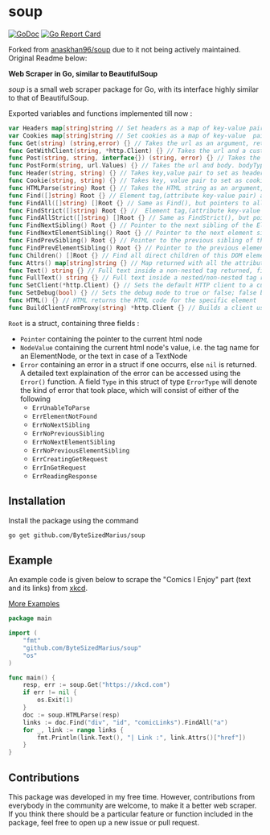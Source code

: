 # soup
[![GoDoc](https://godoc.org/github.com/ByteSizedMarius/soup?status.svg)](https://pkg.go.dev/github.com/ByteSizedMarius/soup)
[![Go Report Card](https://goreportcard.com/badge/github.com/ByteSizedMarius/soup)](https://goreportcard.com/report/github.com/ByteSizedMarius/soup)

Forked from [anaskhan96/soup](https://github.com/anaskhan96/soup) due to it not being actively maintained.
Original Readme below:

**Web Scraper in Go, similar to BeautifulSoup**

*soup* is a small web scraper package for Go, with its interface highly similar to that of BeautifulSoup.

Exported variables and functions implemented till now :
```go
var Headers map[string]string // Set headers as a map of key-value pairs, an alternative to calling Header() individually
var Cookies map[string]string // Set cookies as a map of key-value  pairs, an alternative to calling Cookie() individually
func Get(string) (string,error) {} // Takes the url as an argument, returns HTML string
func GetWithClient(string, *http.Client) {} // Takes the url and a custom HTTP client as arguments, returns HTML string
func Post(string, string, interface{}) (string, error) {} // Takes the url, bodyType, and payload as an argument, returns HTML string
func PostForm(string, url.Values) {} // Takes the url and body. bodyType is set to "application/x-www-form-urlencoded"
func Header(string, string) {} // Takes key,value pair to set as headers for the HTTP request made in Get()
func Cookie(string, string) {} // Takes key, value pair to set as cookies to be sent with the HTTP request in Get()
func HTMLParse(string) Root {} // Takes the HTML string as an argument, returns a pointer to the DOM constructed
func Find([]string) Root {} // Element tag,(attribute key-value pair) as argument, pointer to first occurence returned
func FindAll([]string) []Root {} // Same as Find(), but pointers to all occurrences returned
func FindStrict([]string) Root {} //  Element tag,(attribute key-value pair) as argument, pointer to first occurence returned with exact matching values
func FindAllStrict([]string) []Root {} // Same as FindStrict(), but pointers to all occurrences returned
func FindNextSibling() Root {} // Pointer to the next sibling of the Element in the DOM returned
func FindNextElementSibling() Root {} // Pointer to the next element sibling of the Element in the DOM returned
func FindPrevSibling() Root {} // Pointer to the previous sibling of the Element in the DOM returned
func FindPrevElementSibling() Root {} // Pointer to the previous element sibling of the Element in the DOM returned
func Children() []Root {} // Find all direct children of this DOM element
func Attrs() map[string]string {} // Map returned with all the attributes of the Element as lookup to their respective values
func Text() string {} // Full text inside a non-nested tag returned, first half returned in a nested one
func FullText() string {} // Full text inside a nested/non-nested tag returned
func SetClient(*http.Client) {} // Sets the default HTTP client to a custom client, useful for routing all HTTP requests through a proxy 
func SetDebug(bool) {} // Sets the debug mode to true or false; false by default
func HTML() {} // HTML returns the HTML code for the specific element
func BuildClientFromProxy(string) *http.Client {} // Builds a client using the given proxy address
```

`Root` is a struct, containing three fields :
* `Pointer` containing the pointer to the current html node
* `NodeValue` containing the current html node's value, i.e. the tag name for an ElementNode, or the text in case of a TextNode
* `Error` containing an error in a struct if one occurrs, else `nil` is returned. 
A detailed text explaination of the error can be accessed using the `Error()` function. A field `Type` in this struct of type `ErrorType` will denote the kind of error that took place, which will consist of either of the following
	* `ErrUnableToParse`
	* `ErrElementNotFound`
	* `ErrNoNextSibling`
	* `ErrNoPreviousSibling`
	* `ErrNoNextElementSibling`
	* `ErrNoPreviousElementSibling`
	* `ErrCreatingGetRequest`
	* `ErrInGetRequest`
	* `ErrReadingResponse`

## Installation
Install the package using the command
```bash
go get github.com/ByteSizedMarius/soup
```

## Example
An example code is given below to scrape the "Comics I Enjoy" part (text and its links) from [xkcd](https://xkcd.com).

[More Examples](https://github.com/ByteSizedMarius/soup/tree/master/examples)
```go
package main

import (
	"fmt"
	"github.com/ByteSizedMarius/soup"
	"os"
)

func main() {
	resp, err := soup.Get("https://xkcd.com")
	if err != nil {
		os.Exit(1)
	}
	doc := soup.HTMLParse(resp)
	links := doc.Find("div", "id", "comicLinks").FindAll("a")
	for _, link := range links {
		fmt.Println(link.Text(), "| Link :", link.Attrs()["href"])
	}
}
```

## Contributions
This package was developed in my free time. However, contributions from everybody in the community are welcome, to make it a better web scraper. If you think there should be a particular feature or function included in the package, feel free to open up a new issue or pull request.

